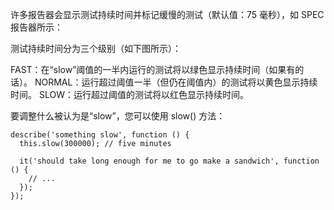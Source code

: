 许多报告器会显示测试持续时间并标记缓慢的测试（默认值：75 毫秒），如 SPEC 报告器所示：

测试持续时间分为三个级别（如下图所示）：

FAST：在“slow”阈值的一半内运行的测试将以绿色显示持续时间（如果有的话）。
NORMAL：运行超过阈值一半（但仍在阈值内）的测试将以黄色显示持续时间。
SLOW：运行超过阈值的测试将以红色显示持续时间。

要调整什么被认为是“slow”，您可以使用 slow() 方法：
```
describe('something slow', function () {
  this.slow(300000); // five minutes

  it('should take long enough for me to go make a sandwich', function () {
    // ...
  });
});
```

